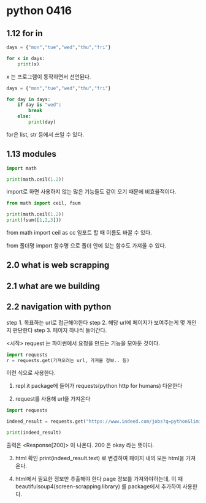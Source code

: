 # python 0416

## 1.12 for in
```python
days = {"mon","tue","wed","thu","fri"}

for x in days:
    print(x)
```
x 는 프로그램이 동작하면서 선언된다.

```python
days = {"mon","tue","wed","thu","fri"}

for day in days:
    if day is "wed":
        break
    else:
        print(day)
```
for은 list, str 등에서 쓰일 수 있다.

## 1.13 modules
```python
import math

print(math.ceil(1.2))

```
import로 하면 사용하지 않는 많은 기능들도 같이 오기 때문에 비효율적이다.

```python
from math import ceil, fsum

print(math.ceil(1.2))
print(fsum([1,2,3]))
```
from math import ceil as cc
임포트 할 때 이름도 바꿀 수 있다.

from 폴더명 import 함수명
으로 폴더 안에 있는 함수도 가져올 수 있다.

## 2.0 what is web scrapping

## 2.1 what are we building

## 2.2 navigation with python
step 1. 목표하는 url로 접근해야한다
step 2. 해당 url에 페이지가 보여주는게 몇 개인지 판단한다
step 3. 페이지 하나씩 들어간다.

<시작>
request 는  파이썬에서 요청을 만드는 기능을 모아둔 것이다.

```python
import requests
r = requests.get(가져오려는 url, 가져올 정보.. 등)
```
이런 식으로 사용한다.

1. repl.it package에 들어가 requests(python http for humans) 다운한다

2. request를 사용해 url을 가져온다
```python
import requests

indeed_result = requests.get("https://www.indeed.com/jobs?q=python&limit=50")

print(indeed_result)
```
출력은 <Response[200]> 이 나온다.
200 은 okay 라는 뜻이다.

3. html 확인
   print(indeed_result.text) 로 변경하여 페이지 내의 모든 html을 가져온다.

4. html에서 필요한 정보만 추출해야 한다
   page 정보를 가져와야하는데, 
   이 때 beautifulsoup4(screen-scrapping library) 를 package에서 추가하여 사용한다. 





